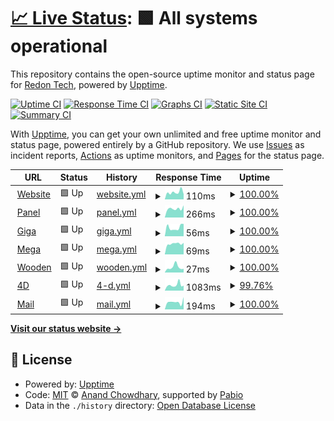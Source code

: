 # [📈 Live Status](https://status.redon.tech): <!--live status--> **🟩 All systems operational**

This repository contains the open-source uptime monitor and status page for [Redon Tech](https://redon.tech), powered by [Upptime](https://github.com/upptime/upptime).

[![Uptime CI](https://github.com/Redon-Tech/status/workflows/Uptime%20CI/badge.svg)](https://github.com/Redon-Tech/status/actions?query=workflow%3A%22Uptime+CI%22)
[![Response Time CI](https://github.com/Redon-Tech/status/workflows/Response%20Time%20CI/badge.svg)](https://github.com/Redon-Tech/status/actions?query=workflow%3A%22Response+Time+CI%22)
[![Graphs CI](https://github.com/Redon-Tech/status/workflows/Graphs%20CI/badge.svg)](https://github.com/Redon-Tech/status/actions?query=workflow%3A%22Graphs+CI%22)
[![Static Site CI](https://github.com/Redon-Tech/status/workflows/Static%20Site%20CI/badge.svg)](https://github.com/Redon-Tech/status/actions?query=workflow%3A%22Static+Site+CI%22)
[![Summary CI](https://github.com/Redon-Tech/status/workflows/Summary%20CI/badge.svg)](https://github.com/Redon-Tech/status/actions?query=workflow%3A%22Summary+CI%22)

With [Upptime](https://upptime.js.org), you can get your own unlimited and free uptime monitor and status page, powered entirely by a GitHub repository. We use [Issues](https://github.com/Redon-Tech/status/issues) as incident reports, [Actions](https://github.com/Redon-Tech/status/actions) as uptime monitors, and [Pages](https://status.redon.tech) for the status page.

<!--start: status pages-->
<!-- This summary is generated by Upptime (https://github.com/upptime/upptime) -->
<!-- Do not edit this manually, your changes will be overwritten -->
<!-- prettier-ignore -->
| URL | Status | History | Response Time | Uptime |
| --- | ------ | ------- | ------------- | ------ |
| <img alt="" src="https://icons.duckduckgo.com/ip3/redon.tech.ico" height="13"> [Website](https://redon.tech) | 🟩 Up | [website.yml](https://github.com/Redon-Tech/status/commits/HEAD/history/website.yml) | <details><summary><img alt="Response time graph" src="./graphs/website/response-time-week.png" height="20"> 110ms</summary><br><a href="https://status.redon.tech/history/website"><img alt="Response time 419" src="https://img.shields.io/endpoint?url=https%3A%2F%2Fraw.githubusercontent.com%2FRedon-Tech%2Fstatus%2FHEAD%2Fapi%2Fwebsite%2Fresponse-time.json"></a><br><a href="https://status.redon.tech/history/website"><img alt="24-hour response time 179" src="https://img.shields.io/endpoint?url=https%3A%2F%2Fraw.githubusercontent.com%2FRedon-Tech%2Fstatus%2FHEAD%2Fapi%2Fwebsite%2Fresponse-time-day.json"></a><br><a href="https://status.redon.tech/history/website"><img alt="7-day response time 110" src="https://img.shields.io/endpoint?url=https%3A%2F%2Fraw.githubusercontent.com%2FRedon-Tech%2Fstatus%2FHEAD%2Fapi%2Fwebsite%2Fresponse-time-week.json"></a><br><a href="https://status.redon.tech/history/website"><img alt="30-day response time 138" src="https://img.shields.io/endpoint?url=https%3A%2F%2Fraw.githubusercontent.com%2FRedon-Tech%2Fstatus%2FHEAD%2Fapi%2Fwebsite%2Fresponse-time-month.json"></a><br><a href="https://status.redon.tech/history/website"><img alt="1-year response time 289" src="https://img.shields.io/endpoint?url=https%3A%2F%2Fraw.githubusercontent.com%2FRedon-Tech%2Fstatus%2FHEAD%2Fapi%2Fwebsite%2Fresponse-time-year.json"></a></details> | <details><summary><a href="https://status.redon.tech/history/website">100.00%</a></summary><a href="https://status.redon.tech/history/website"><img alt="All-time uptime 99.93%" src="https://img.shields.io/endpoint?url=https%3A%2F%2Fraw.githubusercontent.com%2FRedon-Tech%2Fstatus%2FHEAD%2Fapi%2Fwebsite%2Fuptime.json"></a><br><a href="https://status.redon.tech/history/website"><img alt="24-hour uptime 100.00%" src="https://img.shields.io/endpoint?url=https%3A%2F%2Fraw.githubusercontent.com%2FRedon-Tech%2Fstatus%2FHEAD%2Fapi%2Fwebsite%2Fuptime-day.json"></a><br><a href="https://status.redon.tech/history/website"><img alt="7-day uptime 100.00%" src="https://img.shields.io/endpoint?url=https%3A%2F%2Fraw.githubusercontent.com%2FRedon-Tech%2Fstatus%2FHEAD%2Fapi%2Fwebsite%2Fuptime-week.json"></a><br><a href="https://status.redon.tech/history/website"><img alt="30-day uptime 100.00%" src="https://img.shields.io/endpoint?url=https%3A%2F%2Fraw.githubusercontent.com%2FRedon-Tech%2Fstatus%2FHEAD%2Fapi%2Fwebsite%2Fuptime-month.json"></a><br><a href="https://status.redon.tech/history/website"><img alt="1-year uptime 99.99%" src="https://img.shields.io/endpoint?url=https%3A%2F%2Fraw.githubusercontent.com%2FRedon-Tech%2Fstatus%2FHEAD%2Fapi%2Fwebsite%2Fuptime-year.json"></a></details>
| <img alt="" src="https://icons.duckduckgo.com/ip3/panel.redon.tech.ico" height="13"> [Panel](https://panel.redon.tech) | 🟩 Up | [panel.yml](https://github.com/Redon-Tech/status/commits/HEAD/history/panel.yml) | <details><summary><img alt="Response time graph" src="./graphs/panel/response-time-week.png" height="20"> 266ms</summary><br><a href="https://status.redon.tech/history/panel"><img alt="Response time 306" src="https://img.shields.io/endpoint?url=https%3A%2F%2Fraw.githubusercontent.com%2FRedon-Tech%2Fstatus%2FHEAD%2Fapi%2Fpanel%2Fresponse-time.json"></a><br><a href="https://status.redon.tech/history/panel"><img alt="24-hour response time 147" src="https://img.shields.io/endpoint?url=https%3A%2F%2Fraw.githubusercontent.com%2FRedon-Tech%2Fstatus%2FHEAD%2Fapi%2Fpanel%2Fresponse-time-day.json"></a><br><a href="https://status.redon.tech/history/panel"><img alt="7-day response time 266" src="https://img.shields.io/endpoint?url=https%3A%2F%2Fraw.githubusercontent.com%2FRedon-Tech%2Fstatus%2FHEAD%2Fapi%2Fpanel%2Fresponse-time-week.json"></a><br><a href="https://status.redon.tech/history/panel"><img alt="30-day response time 252" src="https://img.shields.io/endpoint?url=https%3A%2F%2Fraw.githubusercontent.com%2FRedon-Tech%2Fstatus%2FHEAD%2Fapi%2Fpanel%2Fresponse-time-month.json"></a><br><a href="https://status.redon.tech/history/panel"><img alt="1-year response time 306" src="https://img.shields.io/endpoint?url=https%3A%2F%2Fraw.githubusercontent.com%2FRedon-Tech%2Fstatus%2FHEAD%2Fapi%2Fpanel%2Fresponse-time-year.json"></a></details> | <details><summary><a href="https://status.redon.tech/history/panel">100.00%</a></summary><a href="https://status.redon.tech/history/panel"><img alt="All-time uptime 100.00%" src="https://img.shields.io/endpoint?url=https%3A%2F%2Fraw.githubusercontent.com%2FRedon-Tech%2Fstatus%2FHEAD%2Fapi%2Fpanel%2Fuptime.json"></a><br><a href="https://status.redon.tech/history/panel"><img alt="24-hour uptime 100.00%" src="https://img.shields.io/endpoint?url=https%3A%2F%2Fraw.githubusercontent.com%2FRedon-Tech%2Fstatus%2FHEAD%2Fapi%2Fpanel%2Fuptime-day.json"></a><br><a href="https://status.redon.tech/history/panel"><img alt="7-day uptime 100.00%" src="https://img.shields.io/endpoint?url=https%3A%2F%2Fraw.githubusercontent.com%2FRedon-Tech%2Fstatus%2FHEAD%2Fapi%2Fpanel%2Fuptime-week.json"></a><br><a href="https://status.redon.tech/history/panel"><img alt="30-day uptime 100.00%" src="https://img.shields.io/endpoint?url=https%3A%2F%2Fraw.githubusercontent.com%2FRedon-Tech%2Fstatus%2FHEAD%2Fapi%2Fpanel%2Fuptime-month.json"></a><br><a href="https://status.redon.tech/history/panel"><img alt="1-year uptime 100.00%" src="https://img.shields.io/endpoint?url=https%3A%2F%2Fraw.githubusercontent.com%2FRedon-Tech%2Fstatus%2FHEAD%2Fapi%2Fpanel%2Fuptime-year.json"></a></details>
| <img alt="" src="https://icons.duckduckgo.com/ip3/null.ico" height="13"> [Giga](giga.redon.tech) | 🟩 Up | [giga.yml](https://github.com/Redon-Tech/status/commits/HEAD/history/giga.yml) | <details><summary><img alt="Response time graph" src="./graphs/giga/response-time-week.png" height="20"> 56ms</summary><br><a href="https://status.redon.tech/history/giga"><img alt="Response time 72" src="https://img.shields.io/endpoint?url=https%3A%2F%2Fraw.githubusercontent.com%2FRedon-Tech%2Fstatus%2FHEAD%2Fapi%2Fgiga%2Fresponse-time.json"></a><br><a href="https://status.redon.tech/history/giga"><img alt="24-hour response time 78" src="https://img.shields.io/endpoint?url=https%3A%2F%2Fraw.githubusercontent.com%2FRedon-Tech%2Fstatus%2FHEAD%2Fapi%2Fgiga%2Fresponse-time-day.json"></a><br><a href="https://status.redon.tech/history/giga"><img alt="7-day response time 56" src="https://img.shields.io/endpoint?url=https%3A%2F%2Fraw.githubusercontent.com%2FRedon-Tech%2Fstatus%2FHEAD%2Fapi%2Fgiga%2Fresponse-time-week.json"></a><br><a href="https://status.redon.tech/history/giga"><img alt="30-day response time 67" src="https://img.shields.io/endpoint?url=https%3A%2F%2Fraw.githubusercontent.com%2FRedon-Tech%2Fstatus%2FHEAD%2Fapi%2Fgiga%2Fresponse-time-month.json"></a><br><a href="https://status.redon.tech/history/giga"><img alt="1-year response time 72" src="https://img.shields.io/endpoint?url=https%3A%2F%2Fraw.githubusercontent.com%2FRedon-Tech%2Fstatus%2FHEAD%2Fapi%2Fgiga%2Fresponse-time-year.json"></a></details> | <details><summary><a href="https://status.redon.tech/history/giga">100.00%</a></summary><a href="https://status.redon.tech/history/giga"><img alt="All-time uptime 41.21%" src="https://img.shields.io/endpoint?url=https%3A%2F%2Fraw.githubusercontent.com%2FRedon-Tech%2Fstatus%2FHEAD%2Fapi%2Fgiga%2Fuptime.json"></a><br><a href="https://status.redon.tech/history/giga"><img alt="24-hour uptime 100.00%" src="https://img.shields.io/endpoint?url=https%3A%2F%2Fraw.githubusercontent.com%2FRedon-Tech%2Fstatus%2FHEAD%2Fapi%2Fgiga%2Fuptime-day.json"></a><br><a href="https://status.redon.tech/history/giga"><img alt="7-day uptime 100.00%" src="https://img.shields.io/endpoint?url=https%3A%2F%2Fraw.githubusercontent.com%2FRedon-Tech%2Fstatus%2FHEAD%2Fapi%2Fgiga%2Fuptime-week.json"></a><br><a href="https://status.redon.tech/history/giga"><img alt="30-day uptime 100.00%" src="https://img.shields.io/endpoint?url=https%3A%2F%2Fraw.githubusercontent.com%2FRedon-Tech%2Fstatus%2FHEAD%2Fapi%2Fgiga%2Fuptime-month.json"></a><br><a href="https://status.redon.tech/history/giga"><img alt="1-year uptime 41.21%" src="https://img.shields.io/endpoint?url=https%3A%2F%2Fraw.githubusercontent.com%2FRedon-Tech%2Fstatus%2FHEAD%2Fapi%2Fgiga%2Fuptime-year.json"></a></details>
| <img alt="" src="https://icons.duckduckgo.com/ip3/null.ico" height="13"> [Mega](mega.redon.tech) | 🟩 Up | [mega.yml](https://github.com/Redon-Tech/status/commits/HEAD/history/mega.yml) | <details><summary><img alt="Response time graph" src="./graphs/mega/response-time-week.png" height="20"> 69ms</summary><br><a href="https://status.redon.tech/history/mega"><img alt="Response time 60" src="https://img.shields.io/endpoint?url=https%3A%2F%2Fraw.githubusercontent.com%2FRedon-Tech%2Fstatus%2FHEAD%2Fapi%2Fmega%2Fresponse-time.json"></a><br><a href="https://status.redon.tech/history/mega"><img alt="24-hour response time 71" src="https://img.shields.io/endpoint?url=https%3A%2F%2Fraw.githubusercontent.com%2FRedon-Tech%2Fstatus%2FHEAD%2Fapi%2Fmega%2Fresponse-time-day.json"></a><br><a href="https://status.redon.tech/history/mega"><img alt="7-day response time 69" src="https://img.shields.io/endpoint?url=https%3A%2F%2Fraw.githubusercontent.com%2FRedon-Tech%2Fstatus%2FHEAD%2Fapi%2Fmega%2Fresponse-time-week.json"></a><br><a href="https://status.redon.tech/history/mega"><img alt="30-day response time 74" src="https://img.shields.io/endpoint?url=https%3A%2F%2Fraw.githubusercontent.com%2FRedon-Tech%2Fstatus%2FHEAD%2Fapi%2Fmega%2Fresponse-time-month.json"></a><br><a href="https://status.redon.tech/history/mega"><img alt="1-year response time 60" src="https://img.shields.io/endpoint?url=https%3A%2F%2Fraw.githubusercontent.com%2FRedon-Tech%2Fstatus%2FHEAD%2Fapi%2Fmega%2Fresponse-time-year.json"></a></details> | <details><summary><a href="https://status.redon.tech/history/mega">100.00%</a></summary><a href="https://status.redon.tech/history/mega"><img alt="All-time uptime 99.98%" src="https://img.shields.io/endpoint?url=https%3A%2F%2Fraw.githubusercontent.com%2FRedon-Tech%2Fstatus%2FHEAD%2Fapi%2Fmega%2Fuptime.json"></a><br><a href="https://status.redon.tech/history/mega"><img alt="24-hour uptime 100.00%" src="https://img.shields.io/endpoint?url=https%3A%2F%2Fraw.githubusercontent.com%2FRedon-Tech%2Fstatus%2FHEAD%2Fapi%2Fmega%2Fuptime-day.json"></a><br><a href="https://status.redon.tech/history/mega"><img alt="7-day uptime 100.00%" src="https://img.shields.io/endpoint?url=https%3A%2F%2Fraw.githubusercontent.com%2FRedon-Tech%2Fstatus%2FHEAD%2Fapi%2Fmega%2Fuptime-week.json"></a><br><a href="https://status.redon.tech/history/mega"><img alt="30-day uptime 100.00%" src="https://img.shields.io/endpoint?url=https%3A%2F%2Fraw.githubusercontent.com%2FRedon-Tech%2Fstatus%2FHEAD%2Fapi%2Fmega%2Fuptime-month.json"></a><br><a href="https://status.redon.tech/history/mega"><img alt="1-year uptime 99.98%" src="https://img.shields.io/endpoint?url=https%3A%2F%2Fraw.githubusercontent.com%2FRedon-Tech%2Fstatus%2FHEAD%2Fapi%2Fmega%2Fuptime-year.json"></a></details>
| <img alt="" src="https://icons.duckduckgo.com/ip3/null.ico" height="13"> [Wooden](wooden.redon.tech) | 🟩 Up | [wooden.yml](https://github.com/Redon-Tech/status/commits/HEAD/history/wooden.yml) | <details><summary><img alt="Response time graph" src="./graphs/wooden/response-time-week.png" height="20"> 27ms</summary><br><a href="https://status.redon.tech/history/wooden"><img alt="Response time 36" src="https://img.shields.io/endpoint?url=https%3A%2F%2Fraw.githubusercontent.com%2FRedon-Tech%2Fstatus%2FHEAD%2Fapi%2Fwooden%2Fresponse-time.json"></a><br><a href="https://status.redon.tech/history/wooden"><img alt="24-hour response time 36" src="https://img.shields.io/endpoint?url=https%3A%2F%2Fraw.githubusercontent.com%2FRedon-Tech%2Fstatus%2FHEAD%2Fapi%2Fwooden%2Fresponse-time-day.json"></a><br><a href="https://status.redon.tech/history/wooden"><img alt="7-day response time 27" src="https://img.shields.io/endpoint?url=https%3A%2F%2Fraw.githubusercontent.com%2FRedon-Tech%2Fstatus%2FHEAD%2Fapi%2Fwooden%2Fresponse-time-week.json"></a><br><a href="https://status.redon.tech/history/wooden"><img alt="30-day response time 21" src="https://img.shields.io/endpoint?url=https%3A%2F%2Fraw.githubusercontent.com%2FRedon-Tech%2Fstatus%2FHEAD%2Fapi%2Fwooden%2Fresponse-time-month.json"></a><br><a href="https://status.redon.tech/history/wooden"><img alt="1-year response time 36" src="https://img.shields.io/endpoint?url=https%3A%2F%2Fraw.githubusercontent.com%2FRedon-Tech%2Fstatus%2FHEAD%2Fapi%2Fwooden%2Fresponse-time-year.json"></a></details> | <details><summary><a href="https://status.redon.tech/history/wooden">100.00%</a></summary><a href="https://status.redon.tech/history/wooden"><img alt="All-time uptime 55.89%" src="https://img.shields.io/endpoint?url=https%3A%2F%2Fraw.githubusercontent.com%2FRedon-Tech%2Fstatus%2FHEAD%2Fapi%2Fwooden%2Fuptime.json"></a><br><a href="https://status.redon.tech/history/wooden"><img alt="24-hour uptime 100.00%" src="https://img.shields.io/endpoint?url=https%3A%2F%2Fraw.githubusercontent.com%2FRedon-Tech%2Fstatus%2FHEAD%2Fapi%2Fwooden%2Fuptime-day.json"></a><br><a href="https://status.redon.tech/history/wooden"><img alt="7-day uptime 100.00%" src="https://img.shields.io/endpoint?url=https%3A%2F%2Fraw.githubusercontent.com%2FRedon-Tech%2Fstatus%2FHEAD%2Fapi%2Fwooden%2Fuptime-week.json"></a><br><a href="https://status.redon.tech/history/wooden"><img alt="30-day uptime 100.00%" src="https://img.shields.io/endpoint?url=https%3A%2F%2Fraw.githubusercontent.com%2FRedon-Tech%2Fstatus%2FHEAD%2Fapi%2Fwooden%2Fuptime-month.json"></a><br><a href="https://status.redon.tech/history/wooden"><img alt="1-year uptime 55.89%" src="https://img.shields.io/endpoint?url=https%3A%2F%2Fraw.githubusercontent.com%2FRedon-Tech%2Fstatus%2FHEAD%2Fapi%2Fwooden%2Fuptime-year.json"></a></details>
| <img alt="" src="https://icons.duckduckgo.com/ip3/forms.redon.tech.ico" height="13"> [4D](https://forms.redon.tech) | 🟩 Up | [4-d.yml](https://github.com/Redon-Tech/status/commits/HEAD/history/4-d.yml) | <details><summary><img alt="Response time graph" src="./graphs/4-d/response-time-week.png" height="20"> 1083ms</summary><br><a href="https://status.redon.tech/history/4-d"><img alt="Response time 1262" src="https://img.shields.io/endpoint?url=https%3A%2F%2Fraw.githubusercontent.com%2FRedon-Tech%2Fstatus%2FHEAD%2Fapi%2F4-d%2Fresponse-time.json"></a><br><a href="https://status.redon.tech/history/4-d"><img alt="24-hour response time 848" src="https://img.shields.io/endpoint?url=https%3A%2F%2Fraw.githubusercontent.com%2FRedon-Tech%2Fstatus%2FHEAD%2Fapi%2F4-d%2Fresponse-time-day.json"></a><br><a href="https://status.redon.tech/history/4-d"><img alt="7-day response time 1083" src="https://img.shields.io/endpoint?url=https%3A%2F%2Fraw.githubusercontent.com%2FRedon-Tech%2Fstatus%2FHEAD%2Fapi%2F4-d%2Fresponse-time-week.json"></a><br><a href="https://status.redon.tech/history/4-d"><img alt="30-day response time 1274" src="https://img.shields.io/endpoint?url=https%3A%2F%2Fraw.githubusercontent.com%2FRedon-Tech%2Fstatus%2FHEAD%2Fapi%2F4-d%2Fresponse-time-month.json"></a><br><a href="https://status.redon.tech/history/4-d"><img alt="1-year response time 1262" src="https://img.shields.io/endpoint?url=https%3A%2F%2Fraw.githubusercontent.com%2FRedon-Tech%2Fstatus%2FHEAD%2Fapi%2F4-d%2Fresponse-time-year.json"></a></details> | <details><summary><a href="https://status.redon.tech/history/4-d">99.76%</a></summary><a href="https://status.redon.tech/history/4-d"><img alt="All-time uptime 99.73%" src="https://img.shields.io/endpoint?url=https%3A%2F%2Fraw.githubusercontent.com%2FRedon-Tech%2Fstatus%2FHEAD%2Fapi%2F4-d%2Fuptime.json"></a><br><a href="https://status.redon.tech/history/4-d"><img alt="24-hour uptime 100.00%" src="https://img.shields.io/endpoint?url=https%3A%2F%2Fraw.githubusercontent.com%2FRedon-Tech%2Fstatus%2FHEAD%2Fapi%2F4-d%2Fuptime-day.json"></a><br><a href="https://status.redon.tech/history/4-d"><img alt="7-day uptime 99.76%" src="https://img.shields.io/endpoint?url=https%3A%2F%2Fraw.githubusercontent.com%2FRedon-Tech%2Fstatus%2FHEAD%2Fapi%2F4-d%2Fuptime-week.json"></a><br><a href="https://status.redon.tech/history/4-d"><img alt="30-day uptime 99.71%" src="https://img.shields.io/endpoint?url=https%3A%2F%2Fraw.githubusercontent.com%2FRedon-Tech%2Fstatus%2FHEAD%2Fapi%2F4-d%2Fuptime-month.json"></a><br><a href="https://status.redon.tech/history/4-d"><img alt="1-year uptime 99.73%" src="https://img.shields.io/endpoint?url=https%3A%2F%2Fraw.githubusercontent.com%2FRedon-Tech%2Fstatus%2FHEAD%2Fapi%2F4-d%2Fuptime-year.json"></a></details>
| <img alt="" src="https://icons.duckduckgo.com/ip3/mail.redon.tech.ico" height="13"> [Mail](https://mail.redon.tech) | 🟩 Up | [mail.yml](https://github.com/Redon-Tech/status/commits/HEAD/history/mail.yml) | <details><summary><img alt="Response time graph" src="./graphs/mail/response-time-week.png" height="20"> 194ms</summary><br><a href="https://status.redon.tech/history/mail"><img alt="Response time 166" src="https://img.shields.io/endpoint?url=https%3A%2F%2Fraw.githubusercontent.com%2FRedon-Tech%2Fstatus%2FHEAD%2Fapi%2Fmail%2Fresponse-time.json"></a><br><a href="https://status.redon.tech/history/mail"><img alt="24-hour response time 120" src="https://img.shields.io/endpoint?url=https%3A%2F%2Fraw.githubusercontent.com%2FRedon-Tech%2Fstatus%2FHEAD%2Fapi%2Fmail%2Fresponse-time-day.json"></a><br><a href="https://status.redon.tech/history/mail"><img alt="7-day response time 194" src="https://img.shields.io/endpoint?url=https%3A%2F%2Fraw.githubusercontent.com%2FRedon-Tech%2Fstatus%2FHEAD%2Fapi%2Fmail%2Fresponse-time-week.json"></a><br><a href="https://status.redon.tech/history/mail"><img alt="30-day response time 171" src="https://img.shields.io/endpoint?url=https%3A%2F%2Fraw.githubusercontent.com%2FRedon-Tech%2Fstatus%2FHEAD%2Fapi%2Fmail%2Fresponse-time-month.json"></a><br><a href="https://status.redon.tech/history/mail"><img alt="1-year response time 166" src="https://img.shields.io/endpoint?url=https%3A%2F%2Fraw.githubusercontent.com%2FRedon-Tech%2Fstatus%2FHEAD%2Fapi%2Fmail%2Fresponse-time-year.json"></a></details> | <details><summary><a href="https://status.redon.tech/history/mail">100.00%</a></summary><a href="https://status.redon.tech/history/mail"><img alt="All-time uptime 100.00%" src="https://img.shields.io/endpoint?url=https%3A%2F%2Fraw.githubusercontent.com%2FRedon-Tech%2Fstatus%2FHEAD%2Fapi%2Fmail%2Fuptime.json"></a><br><a href="https://status.redon.tech/history/mail"><img alt="24-hour uptime 100.00%" src="https://img.shields.io/endpoint?url=https%3A%2F%2Fraw.githubusercontent.com%2FRedon-Tech%2Fstatus%2FHEAD%2Fapi%2Fmail%2Fuptime-day.json"></a><br><a href="https://status.redon.tech/history/mail"><img alt="7-day uptime 100.00%" src="https://img.shields.io/endpoint?url=https%3A%2F%2Fraw.githubusercontent.com%2FRedon-Tech%2Fstatus%2FHEAD%2Fapi%2Fmail%2Fuptime-week.json"></a><br><a href="https://status.redon.tech/history/mail"><img alt="30-day uptime 100.00%" src="https://img.shields.io/endpoint?url=https%3A%2F%2Fraw.githubusercontent.com%2FRedon-Tech%2Fstatus%2FHEAD%2Fapi%2Fmail%2Fuptime-month.json"></a><br><a href="https://status.redon.tech/history/mail"><img alt="1-year uptime 100.00%" src="https://img.shields.io/endpoint?url=https%3A%2F%2Fraw.githubusercontent.com%2FRedon-Tech%2Fstatus%2FHEAD%2Fapi%2Fmail%2Fuptime-year.json"></a></details>

<!--end: status pages-->

[**Visit our status website →**](https://status.redon.tech)

## 📄 License

- Powered by: [Upptime](https://github.com/upptime/upptime)
- Code: [MIT](./LICENSE) © [Anand Chowdhary](https://anandchowdhary.com), supported by [Pabio](https://pabio.com)
- Data in the `./history` directory: [Open Database License](https://opendatacommons.org/licenses/odbl/1-0/)
